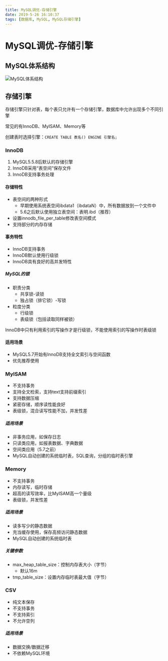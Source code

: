 ```yaml
---
title: MySQL调优-存储引擎
date: 2019-5-26 16:10:37
tags: [数据库, MySQL, MySQL存储引擎]
---
```

# MySQL调优-存储引擎

## MySQL体系结构

![MySQL体系结构](https://ws3.sinaimg.cn/large/005BYqpggy1g3esol5eb5j30jc0dwwhd.jpg)

## 存储引擎

存储引擎只针对表，每个表只允许有一个存储引擎，数据库中允许出现多个不同引擎

常见的有InnoDB、MyISAM、Memory等

创建表时选择引擎：`CREATE TABLE 表名() ENGINE 引擎名;`

### InnoDB

1. MySQL5.5.8后默认的存储引擎
2. InnoDB采用“表空间”保存文件
3. InnoDB支持事务处理

#### 存储特性

- 表空间的两种形式
  - 早期使用系统表空间ibdata1（ibdataN）中，所有数据放到一个文件中
  - 5.6之后默认使用独立表空间：表明.ibd（推荐）
- 设置innodb_file_per_table修改表空间模式
- 支持部分的内存存储

#### 事务特性

- InnoDB支持事务
- InnoDB默认使用行级锁
- InnoDB具有良好的高并发特性

##### MySQL的锁

- 职责分类
  - 共享锁-读锁
  - 独占锁（排它锁）-写锁
- 粒度分类
  - 行级锁
  - 表级锁（包括读取同样被锁）

InnoDB中只有利用索引的写操作才是行级锁，不能使用索引的写操作时表级锁

#### 适用场景

- MySQL5.7开始有InnoDB支持全文索引与空间函数
- 优先推荐使用

### MyISAM

- 不支持事务
- 支持全文检索，支持text支持前缀索引
- 支持数据压缩
- 紧密存储，顺序读性能良好
- 表级锁，混合读写性能不加，并发性差

##### 适用场景

- 非事务应用，如保存日志
- 只读类应用，如报表数据、字典数据
- 空间类应用（5.7之前）
- MySQL自动创建的系统临时表，SQL查询，分组的临时表引擎

### Memory

- 不支持事务
- 内存读写，临时存储
- 超高的读写效率，比MyISAM高一个量级
- 表级锁，并发性差

##### 适用场景

- 读多写少的静态数据
- 充当缓存使用，保存高频访问静态数据
- MySQL自动创建的系统临时表

##### 关键参数

- max_heap_table_size：控制内存表大小（字节）
  - 默认16m
- tmp_table_size：设置内存临时表最大值（字节）

### CSV

- 纯文本保存
- 不支持事务
- 不支持索引
- 不允许空列

##### 适用场景

- 数据交换/数据迁移
- 不依赖MySQL环境

